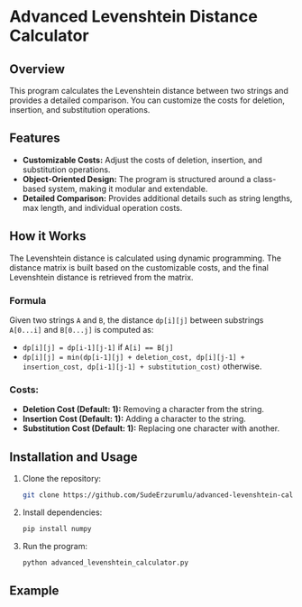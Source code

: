 # Advanced Levenshtein Distance Calculator

## Overview

This program calculates the Levenshtein distance between two strings and provides a detailed comparison. You can customize the costs for deletion, insertion, and substitution operations.

## Features

- **Customizable Costs:** Adjust the costs of deletion, insertion, and substitution operations.
- **Object-Oriented Design:** The program is structured around a class-based system, making it modular and extendable.
- **Detailed Comparison:** Provides additional details such as string lengths, max length, and individual operation costs.

## How it Works

The Levenshtein distance is calculated using dynamic programming. The distance matrix is built based on the customizable costs, and the final Levenshtein distance is retrieved from the matrix.

### Formula

Given two strings `A` and `B`, the distance `dp[i][j]` between substrings `A[0...i]` and `B[0...j]` is computed as:

- `dp[i][j] = dp[i-1][j-1]` if `A[i] == B[j]`
- `dp[i][j] = min(dp[i-1][j] + deletion_cost, dp[i][j-1] + insertion_cost, dp[i-1][j-1] + substitution_cost)` otherwise.

### Costs:
- **Deletion Cost (Default: 1):** Removing a character from the string.
- **Insertion Cost (Default: 1):** Adding a character to the string.
- **Substitution Cost (Default: 1):** Replacing one character with another.

## Installation and Usage

1. Clone the repository:
    ```bash
    git clone https://github.com/SudeErzurumlu/advanced-levenshtein-calculator.git
    ```

2. Install dependencies:
    ```bash
    pip install numpy
    ```

3. Run the program:
    ```bash
    python advanced_levenshtein_calculator.py
    ```

## Example

